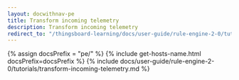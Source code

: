 ```yaml
---
layout: docwithnav-pe
title: Transform incoming telemetry
description: Transform incoming telemetry
redirect_to: "/thingsboard-learning/docs/user-guide/rule-engine-2-0/tutorials/transform-incoming-telemetry/"
---
```


{% assign docsPrefix = "pe/" %}
{% include get-hosts-name.html docsPrefix=docsPrefix %}
{% include docs/user-guide/rule-engine-2-0/tutorials/transform-incoming-telemetry.md %}